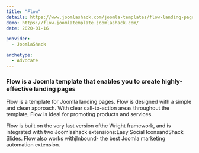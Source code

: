 ```yaml
---
title: "Flow"
details: https://www.joomlashack.com/joomla-templates/flow-landing-page
demo: https://flow.joomlatemplate.joomlashack.com/
date: 2020-01-16

provider:
  - JoomlaShack

archetype:
  - Advocate
---
```


### Flow is a Joomla template that enables you to create highly-effective landing pages

Flow is a template for Joomla landing pages. Flow is designed with a simple and clean approach. With clear call-to-action areas throughout the template, Flow is ideal for promoting products and services.

Flow is built on the very last version ofthe Wright framework, and is integrated with two Joomlashack extensions:Easy Social IconsandShack Slides. Flow also works withjInbound- the best Joomla marketing automation extension.
